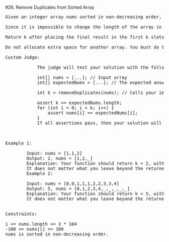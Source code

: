 #26. Remove Duplicates from Sorted Array
<pre>
Given an integer array nums sorted in non-decreasing order, remove the duplicates in-place such that each unique element appears only once. The relative order of the elements should be kept the same.

Since it is impossible to change the length of the array in some languages, you must instead have the result be placed in the first part of the array nums. More formally, if there are k elements after removing the duplicates, then the first k elements of nums should hold the final result. It does not matter what you leave beyond the first k elements.

Return k after placing the final result in the first k slots of nums.

Do not allocate extra space for another array. You must do this by modifying the input array in-place with O(1) extra memory.

Custom Judge:

            The judge will test your solution with the following code:

            int[] nums = [...]; // Input array
            int[] expectedNums = [...]; // The expected answer with correct length

            int k = removeDuplicates(nums); // Calls your implementation

            assert k == expectedNums.length;
            for (int i = 0; i < k; i++) {
                assert nums[i] == expectedNums[i];
            }
            If all assertions pass, then your solution will be accepted.

 

Example 1:

        Input: nums = [1,1,2]
        Output: 2, nums = [1,2,_]
        Explanation: Your function should return k = 2, with the first two elements of nums being 1 and 2 respectively.
        It does not matter what you leave beyond the returned k (hence they are underscores).
        Example 2:

        Input: nums = [0,0,1,1,1,2,2,3,3,4]
        Output: 5, nums = [0,1,2,3,4,_,_,_,_,_]
        Explanation: Your function should return k = 5, with the first five elements of nums being 0, 1, 2, 3, and 4 respectively.
        It does not matter what you leave beyond the returned k (hence they are underscores).
        

Constraints:

1 <= nums.length <= 3 * 104
-100 <= nums[i] <= 100
nums is sorted in non-decreasing order.

</pre>